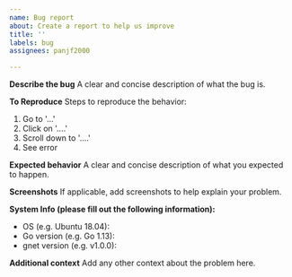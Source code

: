 ```yaml
---
name: Bug report
about: Create a report to help us improve
title: ''
labels: bug
assignees: panjf2000

---
```


**Describe the bug**
A clear and concise description of what the bug is.

**To Reproduce**
Steps to reproduce the behavior:
1. Go to '...'
2. Click on '....'
3. Scroll down to '....'
4. See error

**Expected behavior**
A clear and concise description of what you expected to happen.

**Screenshots**
If applicable, add screenshots to help explain your problem.

**System Info (please fill out the following information):**
 - OS (e.g. Ubuntu 18.04): 
 - Go version (e.g. Go 1.13): 
 - gnet version (e.g. v1.0.0): 

**Additional context**
Add any other context about the problem here.
